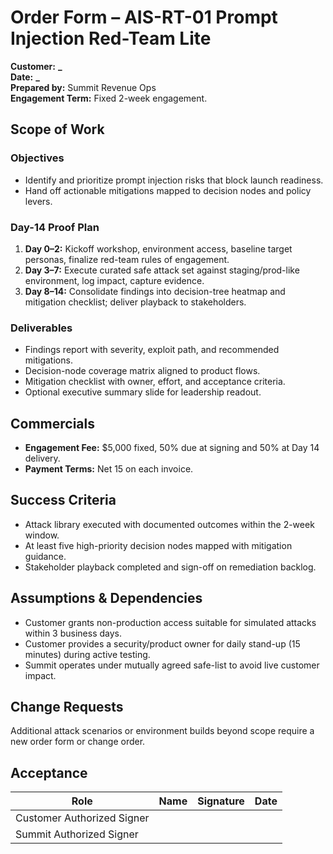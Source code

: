 # Order Form – AIS-RT-01 Prompt Injection Red-Team Lite

**Customer:** ********************\_********************  
**Date:** ********************\_********************  
**Prepared by:** Summit Revenue Ops  
**Engagement Term:** Fixed 2-week engagement.

## Scope of Work

### Objectives

- Identify and prioritize prompt injection risks that block launch readiness.
- Hand off actionable mitigations mapped to decision nodes and policy levers.

### Day-14 Proof Plan

1. **Day 0–2:** Kickoff workshop, environment access, baseline target personas, finalize red-team rules of engagement.
2. **Day 3–7:** Execute curated safe attack set against staging/prod-like environment, log impact, capture evidence.
3. **Day 8–14:** Consolidate findings into decision-tree heatmap and mitigation checklist; deliver playback to stakeholders.

### Deliverables

- Findings report with severity, exploit path, and recommended mitigations.
- Decision-node coverage matrix aligned to product flows.
- Mitigation checklist with owner, effort, and acceptance criteria.
- Optional executive summary slide for leadership readout.

## Commercials

- **Engagement Fee:** $5,000 fixed, 50% due at signing and 50% at Day 14 delivery.
- **Payment Terms:** Net 15 on each invoice.

## Success Criteria

- Attack library executed with documented outcomes within the 2-week window.
- At least five high-priority decision nodes mapped with mitigation guidance.
- Stakeholder playback completed and sign-off on remediation backlog.

## Assumptions & Dependencies

- Customer grants non-production access suitable for simulated attacks within 3 business days.
- Customer provides a security/product owner for daily stand-up (15 minutes) during active testing.
- Summit operates under mutually agreed safe-list to avoid live customer impact.

## Change Requests

Additional attack scenarios or environment builds beyond scope require a new order form or change order.

## Acceptance

| Role                       | Name | Signature | Date |
| -------------------------- | ---- | --------- | ---- |
| Customer Authorized Signer |      |           |      |
| Summit Authorized Signer   |      |           |      |
